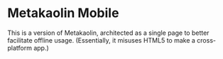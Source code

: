 # Metakaolin Mobile

This is a version of Metakaolin, architected as a single page to better facilitate offline usage. (Essentially, it misuses HTML5 to make a cross-platform app.)